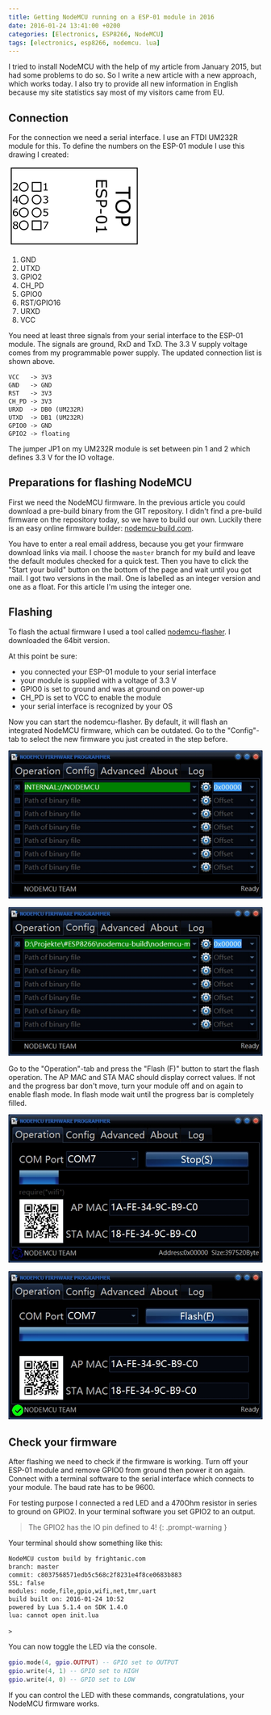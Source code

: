 ```yaml
---
title: Getting NodeMCU running on a ESP-01 module in 2016
date: 2016-01-24 13:41:00 +0200
categories: [Electronics, ESP8266, NodeMCU]
tags: [electronics, esp8266, nodemcu. lua]
---
```


I tried to install NodeMCU with the help of my article from January 2015, but had some problems to do so.
So I write a new article with a new approach, which works today.
I also try to provide all new information in English because my site statistics say most of my visitors came from EU.

## Connection

For the connection we need a serial interface. I use an FTDI UM232R module for this. To define the numbers on the ESP-01 module I use this drawing I created:

![ESP-01_PinNumber](/assets/img/2016/01/ESP-01_PinNumber.png)

1. GND
2. UTXD
3. GPIO2
4. CH_PD
5. GPIO0
6. RST/GPIO16
7. URXD
8. VCC

You need at least three signals from your serial interface to the ESP-01 module.
The signals are ground, RxD and TxD.
The 3.3 V supply voltage comes from my programmable power supply.
The updated connection list is shown above.

```
VCC   -> 3V3
GND   -> GND
RST   -> 3V3
CH_PD -> 3V3
URXD  -> DB0 (UM232R)
UTXD  -> DB1 (UM232R)
GPIO0 -> GND
GPIO2 -> floating
```

The jumper JP1 on my UM232R module is set between pin 1 and 2 which defines 3.3 V for the IO voltage.

## Preparations for flashing NodeMCU

First we need the NodeMCU firmware.
In the previous article you could download a pre-build binary from the GIT repository.
I didn't find a pre-build firmware on the repository today, so we have to build our own.
Luckily there is an easy online firmware builder: [nodemcu-build.com](http://nodemcu-build.com/index.php).

You have to enter a real email address, because you get your firmware download links via mail.
I choose the `master` branch for my build and leave the default modules checked for a quick test.
Then you have to click the "Start your build" button on the bottom of the page and wait until you got mail.
I got two versions in the mail.
One is labelled as an integer version and one as a float.
For this article I'm using the integer one.

## Flashing

To flash the actual firmware I used a tool called [nodemcu-flasher](https://github.com/nodemcu/nodemcu-flasher).
I downloaded the 64bit version.

At this point be sure:

- you connected your ESP-01 module to your serial interface
- your module is supplied with a voltage of 3.3 V
- GPIO0 is set to ground and was at ground on power-up
- CH_PD is set to VCC to enable the module
- your serial interface is recognized by your OS

Now you can start the nodemcu-flasher.
By default, it will flash an integrated NodeMCU firmware, which can be outdated.
Go to the "Config"-tab to select the new firmware you just created in the step before.

![Default settings](/assets/img/2016/01/config_tab_default.jpg)

![My own firmware](/assets/img/2016/01/config_tab_own_build.jpg)

Go to the "Operation"-tab and press the "Flash (F)" button to start the flash operation.
The AP MAC and STA MAC should display correct values.
If not and the progress bar don't move, turn your module off and on again to enable flash mode.
In flash mode wait until the progress bar is completely filled.

![Firmware is being flashed](/assets/img/2016/01/operation_tab_flashing.jpg)

![Flashing completed](/assets/img/2016/01/operation_tab_flashing_done.jpg)

## Check your firmware

After flashing we need to check if the firmware is working.
Turn off your ESP-01 module and remove GPIO0 from ground then power it on again.
Connect with a terminal software to the serial interface which connects to your module.
The baud rate has to be 9600.

For testing purpose I connected a red LED and a 470Ohm resistor in series to ground on GPIO2.
In your terminal software you set GPIO2 to an output.

<!-- prettier-ignore-start -->
> The GPIO2 has the IO pin defined to 4!
{: .prompt-warning }
<!-- prettier-ignore-end -->

Your terminal should show something like this:

```
NodeMCU custom build by frightanic.com
branch: master
commit: c8037568571edb5c568c2f8231e4f8ce0683b883
SSL: false
modules: node,file,gpio,wifi,net,tmr,uart
build built on: 2016-01-24 10:52
powered by Lua 5.1.4 on SDK 1.4.0
lua: cannot open init.lua

>
```

You can now toggle the LED via the console.

```lua
gpio.mode(4, gpio.OUTPUT) -- GPIO set to OUTPUT
gpio.write(4, 1) -- GPIO set to HIGH
gpio.write(4, 0) -- GPIO set to LOW
```

If you can control the LED with these commands, congratulations, your NodeMCU firmware works.

